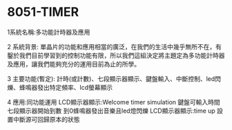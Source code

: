 # 8051-TIMER
1系統名稱:多功能計時器及應用

2 系統背景:
單晶片的功能和應用相當的廣泛，在我們的生活中幾乎無所不在，有鑿於我們目前學習到的控制功能有限，所以我們這組決定將主題定為多功能計時器及應用，讓我們能夠充分的運用目前為止的所學。


3 主要功能(暫定):
計時(或計數)、七段顯示器顯示、鍵盤輸入、中斷控制、led閃爍、蜂鳴器發出特定頻率、lcd螢幕顯示


4 應用:同功能運用
LCD顯示器顯示:Welcome timer simulation
鍵盤可輸入時間
七段顯示器開始到數
到0蜂鳴器發出音樂且led燈閃爍
LCD顯示器顯示:time up
設置中斷源可回歸原本的狀態
